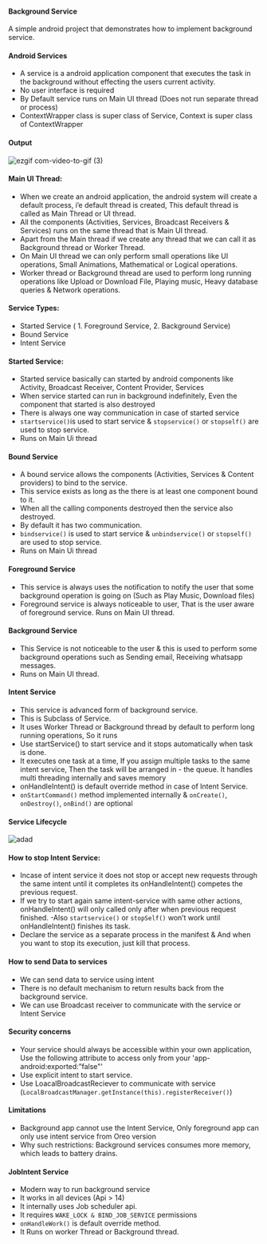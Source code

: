 #### Background Service

A simple android project that demonstrates how to implement background service.


#### Android Services

- A service is a android application component that executes the task in the background without effecting the users current activity.
- No user interface is required 
- By Default service runs on Main UI thread (Does not run separate  thread or process)
- ContextWrapper class is super class of Service, Context is super class of ContextWrapper

#### Output

![ezgif com-video-to-gif (3)](https://user-images.githubusercontent.com/10658016/67355350-b39e0580-f574-11e9-8fec-ecf791e44749.gif)


#### Main UI Thread:

- When we create an android application, the android system will create a default process, i’e default thread is created, This default thread is called as Main Thread or UI thread.
- All the components (Activities, Services, Broadcast Receivers & Services) runs on the same thread that is Main UI thread.
- Apart from the Main thread if we create any thread that we can call it as Background thread or Worker Thread.
- On Main UI thread we can only perform small operations like UI operations, Small Animations, Mathematical or Logical operations.
- Worker thread or Background thread are used to perform long running operations like Upload or Download File, Playing music, Heavy database queries & Network operations.   

#### Service Types:

* Started Service ( 1. Foreground Service, 2. Background Service)
* Bound Service
* Intent Service

#### Started Service:

- Started service basically can started by android components like Activity, Broadcast  Receiver, Content Provider, Services
- When service started can run in background indefinitely, Even the component that started is also destroyed
- There is always one way communication in case of started service
- `startservice()`is used to start service & `stopservice()` or `stopself()` are used to stop service.
- Runs on Main Ui thread

#### Bound Service

- A bound service allows the components (Activities, Services & Content providers) to bind to the service.
- This service exists as long as the there is at least one component bound to it.
- When all the calling components destroyed then the service also destroyed.
- By default it has two communication.
- ` bindservice() ` is used to start service & ` unbindservice() ` or ` stopself() ` are used to stop service.
- Runs on Main Ui thread

#### Foreground Service

- This service is always uses the notification to notify the user that some background operation is going on (Such as Play Music, Download files)
- Foreground service is always noticeable to user, That is the user aware of foreground service.
Runs on Main UI thread.

#### Background Service

- This Service is not noticeable to the user & this is used to perform some background operations such as Sending email, Receiving whatsapp messages.
- Runs on Main UI thread.

#### Intent Service

- This service is advanced form of background service.
- This is Subclass of Service.
- It uses Worker Thread or Background thread by default to perform long running operations, So it runs 
- Use startService() to start service and it stops automatically when task is done.
- It executes one task at a time, If you assign multiple tasks to the same intent service, Then the task will be arranged in - the queue. It handles multi threading internally and saves memory
- onHandleIntent() is default override method in case of Intent Service.
- ` onStartCommand() ` method implemented internally & ` onCreate() `, ` onDestroy() `, ` onBind() ` are optional

#### Service Lifecycle

![adad](https://user-images.githubusercontent.com/10658016/67318530-3d27e600-f529-11e9-87b8-0768c8c27b1f.png)



#### How to stop Intent Service:

- Incase of intent service it does not stop or accept new requests through the same intent until it completes its onHandleIntent() competes the previous request.
- If we try to start again same intent-service with same other actions, onHandleIntent() will only called only after when previous request finished.
-Also `startservice()` or `stopSelf()`  won’t work until onHandleIntent() finishes its task.
- Declare the service as a separate process in the manifest & And when you want to stop its execution, just kill that process. 

#### How to send Data to services

- We can send data to service using intent
- There is no default mechanism to return results back from the background service.
- We can use Broadcast receiver to communicate with the service or Intent Service

#### Security concerns

- Your service should always be accessible within your own application, Use the following attribute to access only from your 'app- android:exported:”false"'
- Use explicit intent to start service.
- Use LoacalBroadcastReciever to communicate with service (`LocalBroadcastManager.getInstance(this).registerReceiver()`)

#### Limitations

- Background app cannot use the Intent Service, Only foreground app can only use intent service from Oreo version
- Why such restrictions: Background services consumes more memory, which leads to battery drains. 

#### JobIntent Service 

- Modern way to run background service
- It works in all devices (Api > 14)
- It internally uses Job scheduler api.
- It requires `WAKE_LOCK & BIND_JOB_SERVICE` permissions
- `onHandleWork()` is default override method.
- It Runs on worker Thread or Background thread.

